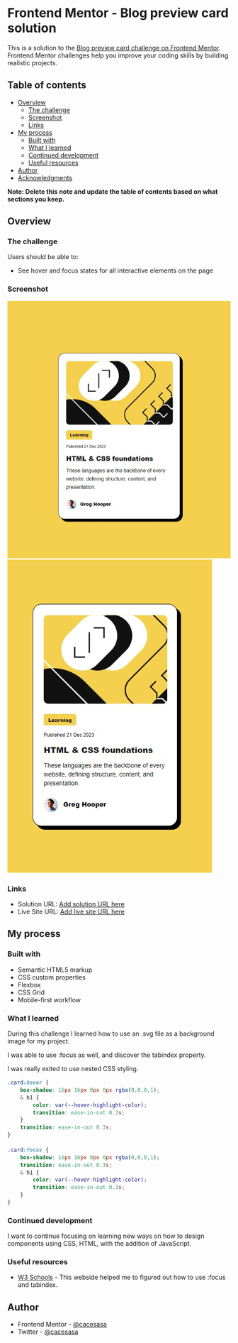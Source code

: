 # Frontend Mentor - Blog preview card solution

This is a solution to the [Blog preview card challenge on Frontend Mentor](https://www.frontendmentor.io/challenges/blog-preview-card-ckPaj01IcS). Frontend Mentor challenges help you improve your coding skills by building realistic projects. 

## Table of contents

- [Overview](#overview)
  - [The challenge](#the-challenge)
  - [Screenshot](#screenshot)
  - [Links](#links)
- [My process](#my-process)
  - [Built with](#built-with)
  - [What I learned](#what-i-learned)
  - [Continued development](#continued-development)
  - [Useful resources](#useful-resources)
- [Author](#author)
- [Acknowledgments](#acknowledgments)

**Note: Delete this note and update the table of contents based on what sections you keep.**

## Overview

### The challenge

Users should be able to:

- See hover and focus states for all interactive elements on the page

### Screenshot

![](./screenshots/desktop_screenshot.jpg)
![](./screenshots/mobile_screenshot.jpg)

### Links

- Solution URL: [Add solution URL here](https://your-solution-url.com)
- Live Site URL: [Add live site URL here](https://your-live-site-url.com)

## My process

### Built with

- Semantic HTML5 markup
- CSS custom properties
- Flexbox
- CSS Grid
- Mobile-first workflow

### What I learned

During this challenge I learned how to use an .svg file as a background image for my project.

I was able to use :focus as well, and discover the tabindex property.

I was really exited to use nested CSS styling.


```css
.card:hover {
    box-shadow: 16px 16px 0px 0px rgba(0,0,0,1);
    & h1 {
        color: var(--hover-highlight-color);
        transition: ease-in-out 0.3s;
    }
    transition: ease-in-out 0.3s;
}

.card:focus {
    box-shadow: 16px 16px 0px 0px rgba(0,0,0,1);
    transition: ease-in-out 0.3s;
    & h1 {
        color: var(--hover-highlight-color);
        transition: ease-in-out 0.3s;
    }
}
```

### Continued development

I want to continue focusing on learning new ways on how to  design components using CSS, HTML, with the addition of JavaScript.

### Useful resources

- [W3 Schools](https://www.w3schools.com/) - This webside helped me to figured out how to use :focus and tabindex.

## Author

- Frontend Mentor - [@cacesasa](https://www.frontendmentor.io/cacesasa/yourusername)
- Twitter - [@cacesasa](https://www.twitter.com/cacesasa)



